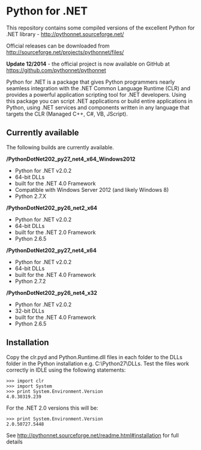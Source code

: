 Python for .NET
================================

This repository contains some compiled versions of the excellent Python for .NET library - http://pythonnet.sourceforge.net/

Official releases can be downloaded from http://sourceforge.net/projects/pythonnet/files/

**Update 12/2014** - the official project is now available on GitHub at https://github.com/pythonnet/pythonnet

Python for .NET is a package that gives Python programmers nearly seamless integration with the .NET Common Language Runtime (CLR) and provides a powerful application scripting tool for .NET developers. 
Using this package you can script .NET applications or build entire applications in Python, using .NET services and components written in any language that targets the CLR (Managed C++, C#, VB, JScript). 

Currently available
-------------------

The following builds are currently available. 

**/PythonDotNet202_py27_net4_x64_Windows2012**

* Python for .NET v2.0.2
* 64-bit DLLs 
* built for the .NET 4.0 Framework
* Compatible with Windows Server 2012 (and likely Windows 8)
* Python 2.7.X

**/PythonDotNet202_py26_net2_x64**

* Python for .NET v2.0.2
* 64-bit DLLs 
* built for the .NET 2.0 Framework
* Python 2.6.5

**/PythonDotNet202_py27_net4_x64**

* Python for .NET v2.0.2
* 64-bit DLLs 
* built for the .NET 4.0 Framework
* Python 2.7.2

**/PythonDotNet202_py26_net4_x32**

* Python for .NET v2.0.2
* 32-bit DLLs 
* built for the .NET 4.0 Framework
* Python 2.6.5

Installation
------------

Copy the clr.pyd and Python.Runtime.dll files in each folder to the DLLs folder in the Python installation e.g. C:\Python27\DLLs. Test the files work correctly in IDLE using the following statements: 

	>>> import clr
	>>> import System
	>>> print System.Environment.Version
	4.0.30319.239

For the .NET 2.0 versions this will be:

	>>> print System.Environment.Version
	2.0.50727.5448

See http://pythonnet.sourceforge.net/readme.html#installation for full details
